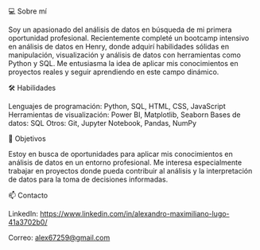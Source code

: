 💻 Sobre mí

Soy un apasionado del análisis de datos en búsqueda de mi primera oportunidad profesional. Recientemente completé un bootcamp intensivo en análisis de datos en Henry, donde adquirí habilidades sólidas en manipulación, visualización y análisis de datos con herramientas como Python y SQL. Me entusiasma la idea de aplicar mis conocimientos en proyectos reales y seguir aprendiendo en este campo dinámico.

🛠️ Habilidades

Lenguajes de programación: Python, SQL, HTML, CSS, JavaScript
Herramientas de visualización: Power BI, Matplotlib, Seaborn
Bases de datos: SQL
Otros: Git, Jupyter Notebook, Pandas, NumPy

🎯 Objetivos

Estoy en busca de oportunidades para aplicar mis conocimientos en análisis de datos en un entorno profesional. Me interesa especialmente trabajar en proyectos donde pueda contribuir al análisis y la interpretación de datos para la toma de decisiones informadas.

📫 Contacto

LinkedIn: https://www.linkedin.com/in/alexandro-maximiliano-lugo-41a3702b0/

Correo: alex67259@gmail.com
